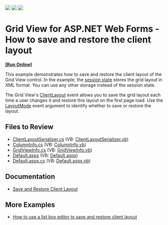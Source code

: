 <!-- default badges list -->
![](https://img.shields.io/endpoint?url=https://codecentral.devexpress.com/api/v1/VersionRange/128541128/15.1.3%2B)
[![](https://img.shields.io/badge/Open_in_DevExpress_Support_Center-FF7200?style=flat-square&logo=DevExpress&logoColor=white)](https://supportcenter.devexpress.com/ticket/details/E4437)
[![](https://img.shields.io/badge/📖_How_to_use_DevExpress_Examples-e9f6fc?style=flat-square)](https://docs.devexpress.com/GeneralInformation/403183)
<!-- default badges end -->
# Grid View for ASP.NET Web Forms - How to save and restore the client layout

<!-- run online -->
**[[Run Online]](https://codecentral.devexpress.com/e4437/)**
<!-- run online end -->

This example demonstrates how to save and restore the client layout of the Grid View control. In the example, the [session state](https://learn.microsoft.com/en-us/dotnet/api/system.web.httpcontext.session?view=netframework-4.8.1) stores the grid layout in XML format. You can use any other storage instead of the session state.

The Grid View's [ClientLayout](https://docs.devexpress.com/AspNet/DevExpress.Web.ASPxGridBase.ClientLayout) event allows you to save the grid layout each time a user changes it and restore this layout on the first page load. Use the [LayoutMode](https://docs.devexpress.com/AspNet/DevExpress.Web.ASPxClientLayoutArgs.LayoutMode) event argument to identify whether to save or restore the layout.

## Files to Review

* [ClientLayoutSerializer.cs](./CS/WebSite/App_Code/ClientLayoutSerializer.cs) (VB: [ClientLayoutSerializer.vb](./VB/WebSite/App_Code/ClientLayoutSerializer.vb))
* [ColumnInfo.cs](./CS/WebSite/App_Code/ColumnInfo.cs) (VB: [ColumnInfo.vb](./VB/WebSite/App_Code/ColumnInfo.vb))
* [GridViewInfo.cs](./CS/WebSite/App_Code/GridViewInfo.cs) (VB: [GridViewInfo.vb](./VB/WebSite/App_Code/GridViewInfo.vb))
* [Default.aspx](./CS/WebSite/Default.aspx) (VB: [Default.aspx](./VB/WebSite/Default.aspx))
* [Default.aspx.cs](./CS/WebSite/Default.aspx.cs) (VB: [Default.aspx.vb](./VB/WebSite/Default.aspx.vb))

## Documentation

- [Save and Restore Client Layout](https://docs.devexpress.com/AspNet/4342/components/grid-view/concepts/save-and-restore-client-layout)

## More Examples

- [How to use a list box editor to save and restore client layout](https://github.com/DevExpress-Examples/asp-net-web-forms-grid-use-listbox-to-save-and-restore-client-layout)
